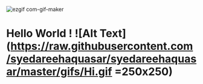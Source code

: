 ![ezgif com-gif-maker](https://user-images.githubusercontent.com/91241827/142215929-09dadbf6-46cd-409b-a237-431191537e0a.gif)


# Hello World ! ![Alt Text](https://raw.githubusercontent.com/syedareehaquasar/syedareehaquasar/master/gifs/Hi.gif =250x250)
